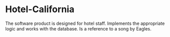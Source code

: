 # Hotel-California
The software product is designed for hotel staff. Implements the appropriate logic and works with the database. Is a reference to a song by Eagles.
